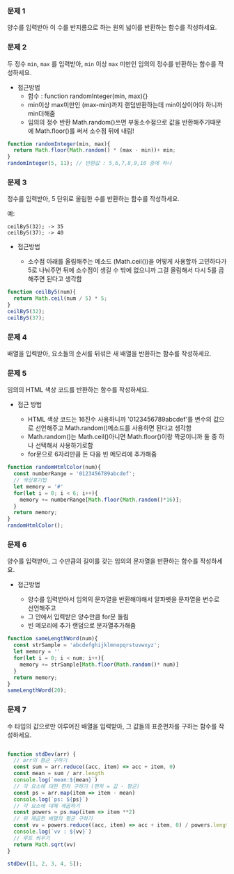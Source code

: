 ### 문제 1

양수를 입력받아 이 수를 반지름으로 하는 원의 넓이를 반환하는 함수를 작성하세요.

### 문제 2

두 정수 `min`, `max` 를 입력받아, `min` 이상 `max` 미만인 임의의 정수를 반환하는 함수를 작성하세요.

* 접근방법
  + 함수 : function randomInteger(min, max){}
  + min이상 max미만인  (max-min)까지 랜덤반환하는데 min이상이어야 하니까 min더해줌
  + 임의의 정수 반환 Math.random()쓰면 부동소수점으로 값을 반환해주기때문에 Math.floor()를 써서 소수점 뒤에 내림!

```js
function randomInteger(min, max){
  return Math.floor(Math.random() * (max - min))+ min;
}
randomInteger(5, 11); // 반환값 : 5,6,7,8,9,10 중에 하나
```



### 문제 3

정수를 입력받아, 5 단위로 올림한 수를 반환하는 함수를 작성하세요.

예:
```
ceilBy5(32); -> 35
ceilBy5(37); -> 40
```
* 접근방법

  + 소수점 아래를 올림해주는 메소드 (Math.ceil())을 어떻게 사용할까 고민하다가 5로 나눠주면 뒤에 소수점이 생길 수 밖에 없으니까 그걸 올림해서 다시 5를 곱해주면 된다고 생각함

```js
function ceilBy5(num){
  return Math.ceil(num / 5) * 5;
}
ceilBy5(32);
ceilBy5(37);
```


### 문제 4

배열을 입력받아, 요소들의 순서를 뒤섞은 새 배열을 반환하는 함수를 작성하세요.

### 문제 5

임의의 HTML 색상 코드를 반환하는 함수를 작성하세요.

* 접근 방법

  + HTML 색상 코드는 16진수 사용하니까 '0123456789abcdef'를 변수의 값으로 선언해주고 Math.random()메소드를 사용하면 된다고 생각함
  + Math.random()는 Math.ceil()아니면 Math.floor()이랑 짝궁이니까 둘 중 하나 선택해서 사용하기로함
  + for문으로 6자리만큼 돈 다음 빈 메모리에 추가해줌

```js
function randomHtmlColor(num){
  const numberRange = '0123456789abcdef';
  // 색상표기법 
  let memory = '#'
  for(let i = 0; i < 6; i++){
    memory += numberRange[Math.floor(Math.random()*16)];
  }
  return memory;
}
randomHtmlColor();
```

### 문제 6

양수를 입력받아, 그 수만큼의 길이를 갖는 임의의 문자열을 반환하는 함수를 작성하세요.

* 접근방법

  + 양수를 입력받아서 임의의 문자열을 반환해야해서 알파벳을 문자열을 변수로 선언해주고
  + 그 안에서 입력받은 양수만큼 for문 돌림
  + 빈 메모리에 추가 랜덤으로 문자열추가해줌

```js
function sameLengthWord(num){
  const strSample = 'abcdefghijklmnopqrstuvwxyz';
  let memory = ''
  for(let i = 0; i < num; i++){
    memory += strSample[Math.floor(Math.random()* num)]
  }
  return memory;
}
sameLengthWord(20);
```

### 문제 7

수 타입의 값으로만 이루어진 배열을 입력받아, 그 값들의 표준편차를 구하는 함수를 작성하세요.

```js

function stdDev(arr) {
  // arr의 평균 구하기
  const sum = arr.reduce((acc, item) => acc + item, 0)
  const mean = sum / arr.length
  console.log(`mean:${mean}`)
  // 각 요소에 대한 편차 구하기 (편차 = 값 - 평균)
  const ps = arr.map(item => item - mean)
  console.log(`ps: ${ps}`)
  // 각 요소에 대해 제곱하기
  const powers = ps.map(item => item **2)
  // 위 제곱한 배열의 평균 구하기
  const vv = powers.reduce((acc, item) => acc + item, 0) / powers.length
  console.log(`vv : ${vv}`)
  // 루트 씌우기
  return Math.sqrt(vv)
}

stdDev([1, 2, 3, 4, 5]);
```
